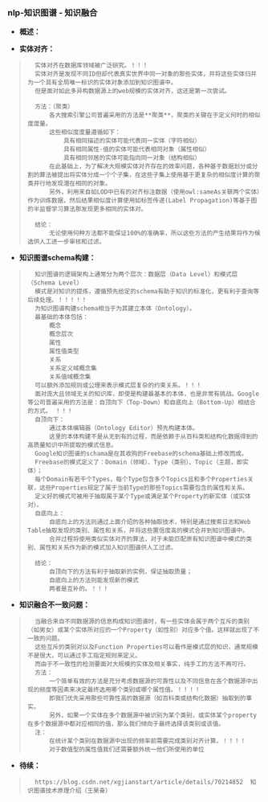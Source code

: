 ### nlp-知识图谱 - 知识融合
- **概述：**
>
>
>
>
>
>

- **实体对齐：**
>       实体对齐在数据库领域被广泛研究。！！！
>       实体对齐是发现不同ID但却代表真实世界中同一对象的那些实体，并将这些实体归并为一个具有全局唯一标识的实体对象添加到知识图谱中。
>       但是面对如此多异构数据源上的web规模的实体对齐，这还是第一次尝试。
>
>       方法：（聚类）
>           各大搜索引擎公司普遍采用的方法是**聚类**，聚类的关键在于定义何时的相似度度量。
>           这些相似度度量遵循如下：
>               具有相同描述的实体可能代表同一实体（字符相似）
>               具有相同属性-值的实体可能代表相同对象（属性相似）
>               具有相同邻居的实体可能指向同一对象（结构相似）
>           在此基础上，为了解决大规模实体对齐存在的效率问题，各种基于数据划分或分割的算法被提出将实体分成一个个子集，在这些子集上使用基于更复杂的相似度计算的聚类并行地发现潜在相同的对象。
>           另外，利用来自如LOD中已有的对齐标注数据（使用owl:sameAs关联两个实体）作为训练数据，然后结果相似度计算使用如标签传递(Label Propagation)等基于图的半监督学习算法那发现更多相同的实体对。
>
>       结论：
>           无论使用何种方法都不能保证100%的准确率，所以这些方法的产生结果将作为候选供人工进一步审核和过滤。
>
>

- **知识图谱schema构建：**
>       知识图谱的逻辑架构上通常分为两个层次：数据层（Data Level）和模式层（Schema Level）
>       模式是对知识的提炼，遵循预先给定的schema有助于知识的标准化，更有利于查询等后续处理。！！！！！
>       为知识图谱构建schema相当于为其建立本体（Ontology）。
>       最基础的本体包括：
>           概念
>           概念层次
>           属性
>           属性值类型
>           关系
>           关系定义域概念集
>           关系值域概念集
>       可以额外添加规则或公理来表示模式层复杂的约束关系。！！！
>       面对庞大且领域无关的知识库，即使是构建最基本的本体，也是非常有挑战。Google等公司普遍采用的方法是：自顶向下（Top-Down）和自底向上（Bottom-Up）相结合的方式。 ！！！
>       自顶向下：
>           通过本体编辑器（Ontology Editor）预先构建本体。
>           这里的本体构建不是从无到有的过程，而是依赖于从百科类和结构化数据得到的高质量知识中所提取的模式信息。
>       Google知识图谱的schama是在其收购的Freebase的schema基础上修改而成。
>       Freebase的模式定义了：Domain（领域）、Type（类别）、Topic（主题，即实体）；
>       每个Domain有若干个Types，每个Type包含多个Topics且和多个Properties关联，这些Properties规定了属于当前Type的那些Topics需要包含的属性和关系。
>       定义好的模式可被用于抽取属于某个Type或满足某个Property的新实体（或实体对）。
>       自底向上：
>           自底向上的方法则通过上面介绍的各种抽取技术，特别是通过搜索日志和Web Table抽取发现的类别、属性和关系，并将这些置信度高的模式合并到知识图谱中。
>           合并过程将使用类似实体对齐的算法，对于未能匹配原有知识图谱中模式的类别、属性和关系作为新的模式加入知识图谱供人工过滤。
>
>       结论：
>           自顶向下的方法有利于抽取新的实例，保证抽取质量；
>           自底向上的方法则能发现新的模式
>           两者是互补的。！！！
>

- **知识融合不一致问题：**
>       当融合来自不同数据源的信息构成知识图谱时，有一些实体会属于两个互斥的类别（如男女）或某个实体所对应的一个Property（如性别）对应多个值。这样就出现了不一致的问题。
>       这些互斥的类别对以及Function Properties可以看作是模式层的知识，通常规模不是很大，可以通过手工指定规则来定义。
>       而由于不一致性的检测要面对大规模的实体及相关事实，纯手工的方法不再可行。
>       方法：
>           一个简单有效的方法是充分考虑数据源的可靠性以及不同信息在各个数据源中出现的频度等因素来决定最终选用哪个类别或哪个属性值。！！！！
>           即我们优先采用那些可靠性高的数据源（如百科类或结构化数据）抽取到的事实。
>           另外，如果一个实体在多个数据源中被识别为某个类别，或实体某个property在多个数据源中都对应相同的值，那么我们倾向于最终选择该类别或该值。
>       注：
>           在统计某个类别在数据源中出现的频率前需要完成类别对齐计算。！！！！
>           对于数值型的属性值我们还需要额外统一他们所使用的单位
>
>
>
>
>
>
>
>
>
>
>

- **待续：**
>       https://blog.csdn.net/xgjianstart/article/details/70214852  知识图谱技术原理介绍（王昊奋）
>
>
>
>
>
>
>
>
>
>
>
>
>
>
>
>
>
>
>
